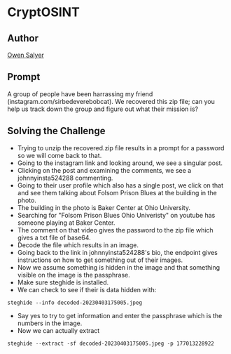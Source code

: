 # CryptOSINT

## Author

[Owen Salyer](https://github.com/osalyer02)

## Prompt

A group of people have been harrassing my friend (instagram.com/sirbedeverebobcat). We recovered this zip file; can you help us track down the group and figure out what their mission is?

## Solving the Challenge

- Trying to unzip the recovered.zip file results in a prompt for a password so we will come back to that.
- Going to the instagram link and looking around, we see a singular post.
- Clicking on the post and examining the comments, we see a johnnyinsta524288 commenting.
- Going to their user profile which also has a single post, we click on that and see them talking about Folsom Prison Blues at the building in the photo.
- The building in the photo is Baker Center at Ohio University.
- Searching for "Folsom Prison Blues Ohio Univeristy" on youtube has someone playing at Baker Center.
- The comment on that video gives the password to the zip file which gives a txt file of base64. 
- Decode the file which results in an image.
- Going back to the link in johnnyinsta524288's bio, the endpoint gives instructions on how to get something out of their images.
- Now we assume something is hidden in the image and that something visible on the image is the passphrase.
- Make sure steghide is installed.
- We can check to see if their is data hidden with:
```
steghide --info decoded-20230403175005.jpeg
```
- Say yes to try to get information and enter the passphrase which is the numbers in the image.
- Now we can actually extract 
```
steghide --extract -sf decoded-20230403175005.jpeg -p 177013228922
```

